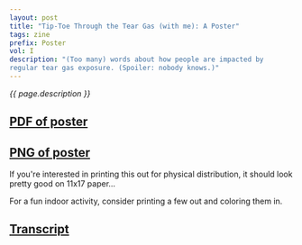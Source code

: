 ```yaml
---
layout: post
title: "Tip-Toe Through the Tear Gas (with me): A Poster"
tags: zine
prefix: Poster
vol: I
description: "(Too many) words about how people are impacted by
regular tear gas exposure. (Spoiler: nobody knows.)"
---
```


*{{ page.description }}*

[PDF of poster](https://zines.headingnorther.com/pdfs/poster.pdf)
--------------

[PNG of poster](https://zines.headingnorther.com/pdfs/poster.png)
--------------

If you're interested in printing this out for physical distribution, it should look pretty good on 11x17 paper...

For a fun indoor activity, consider printing a few out and coloring
them in.

[Transcript](/2020/08/25/poster-transcript.html)
-----------
